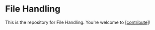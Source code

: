 # File Handling

This is the repository for File Handling. You're welcome to
[[contribute]](CONTRIBUTING.md)!
